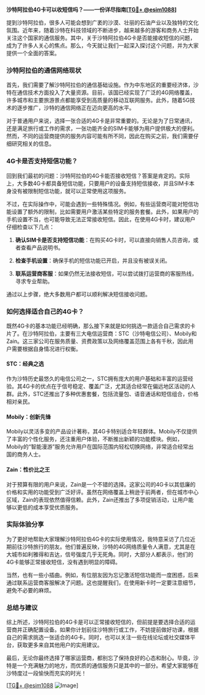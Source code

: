 **沙特阿拉伯4G卡可以收短信吗？——一份详尽指南[[TG💪+ @esim1088](https://t.me/s/esim1088)]**

提到沙特阿拉伯，很多人可能会想到广袤的沙漠、壮丽的石油产业以及独特的文化氛围。近年来，随着沙特在科技领域的不断进步，越来越多的游客和商务人士开始关注这个国家的通信服务。其中，关于沙特阿拉伯4G卡是否能接收短信的问题，成为了许多人关心的焦点。那么，今天就让我们一起深入探讨这个问题，并为大家提供一个全面的答案。

### 沙特阿拉伯的通信网络现状

首先，我们需要了解沙特阿拉伯的通信基础设施。作为中东地区的重要经济体，沙特在通信技术方面投入了大量资源。目前，该国已经实现了广泛的4G网络覆盖，许多城市和主要旅游景点都能享受到高质量的移动互联网服务。此外，随着5G技术的逐步推广，沙特的通信网络正在迈向更高的水平。

对于普通用户来说，选择一张合适的4G卡是非常重要的。无论是为了日常通讯，还是满足旅行或工作的需求，一张功能齐全的SIM卡能够为用户提供极大的便利。然而，不同的运营商提供的服务内容可能有所不同，因此在购买之前，我们需要仔细研究相关的信息。

### 4G卡是否支持短信功能？

回到我们最初的问题：沙特阿拉伯的4G卡能否接收短信？答案是肯定的。实际上，大多数4G卡都具备短信功能，只要用户的设备支持短信接收，并且SIM卡本身没有被限制短信功能，就可以正常使用这项服务。

不过，在实际操作中，可能会遇到一些特殊情况。例如，有些运营商可能对短信功能设置了额外的限制，比如需要用户激活某些特定的服务套餐。此外，如果用户的手机设置不当，也可能导致无法正常接收短信。因此，在使用4G卡时，建议用户仔细检查以下几点：

1. **确认SIM卡是否支持短信功能**：在购买4G卡时，可以直接向销售人员咨询，或者查看产品说明书。
   
2. **检查手机设置**：确保手机的短信功能已开启，并且没有被误关闭。
   
3. **联系运营商客服**：如果仍然无法接收短信，可以尝试拨打运营商的客服热线，寻求专业帮助。

通过以上步骤，绝大多数用户都可以顺利解决短信接收问题。

### 如何选择适合自己的4G卡？

既然4G卡的基本功能已经明确，那么接下来就是如何挑选一款适合自己需求的卡片了。在沙特阿拉伯，主要有三大电信运营商：STC（沙特电信公司）、Mobily和Zain。这三家公司在服务质量、资费政策以及网络覆盖范围上各有千秋，因此用户需要根据自身情况进行权衡。

#### STC：经典之选

作为沙特历史最悠久的电信公司之一，STC拥有庞大的用户基础和丰富的运营经验。其4G卡的优点在于信号稳定、覆盖广泛，尤其适合经常在偏远地区活动的人群。此外，STC还推出了多种优惠套餐，包括流量包、语音通话和短信组合，价格相对亲民。

#### Mobily：创新先锋

Mobily以灵活多变的产品设计著称，其4G卡特别适合年轻群体。Mobily不仅提供了丰富的个性化服务，还注重用户体验，不断推出新颖的功能模块。例如，Mobily的“智能漫游”服务允许用户在国际范围内轻松切换网络，非常适合经常出国的商务人士。

#### Zain：性价比之王

对于预算有限的用户来说，Zain是一个不错的选择。这家公司的4G卡以其低廉的价格和实用的功能受到广泛好评。虽然在网络覆盖上稍逊于前两者，但在城市中心区域，Zain的表现依然值得信赖。此外，Zain还推出了多项促销活动，让用户能够以更低的成本享受优质服务。

### 实际体验分享

为了更好地帮助大家理解沙特阿拉伯4G卡的实际使用情况，我特意采访了几位近期前往沙特旅行的朋友。他们普遍反映，沙特的4G网络质量令人满意，尤其是在大城市如利雅得和吉达，信号强度几乎无死角。同时，大部分人都表示，他们的4G卡能够正常接收短信，没有遇到明显的障碍。

当然，也有一些小插曲。例如，有位朋友因为忘记激活短信功能而一度困惑，后来通过联系运营商客服解决了问题。这也提醒我们，在使用新卡时一定要注意细节，避免不必要的麻烦。

### 总结与建议

综上所述，沙特阿拉伯的4G卡是可以正常接收短信的，但前提是要选择合适的运营商并正确配置设备。如果你计划前往沙特旅行或工作，不妨提前做好功课，根据自己的需求挑选一张适合的4G卡。同时，也可以关注一些在线论坛或社交媒体平台，获取更多来自其他用户的实用建议。

最后，无论你最终选择了哪家运营商，都别忘了保持良好的心态和耐心。毕竟，沙特是一个充满魅力的地方，而优质的通信服务只是其中的一部分。希望大家能够在沙特度过一段愉快而充实的时光！

[[TG💪+ @esim1088](https://t.me/s/esim1088) ![Image](https://i.postimg.cc/4NQfJmqS/Snipaste-2025-05-13-00-14-12.png)]